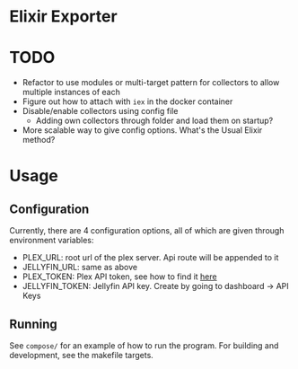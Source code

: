 # Elixir Exporter

# TODO
- Refactor to use modules or multi-target pattern for collectors to allow multiple instances of each
- Figure out how to attach with `iex` in the docker container
- Disable/enable collectors using config file
    - Adding own collectors through folder and load them on startup?
- More scalable way to give config options. What's the Usual Elixir method?

# Usage

## Configuration
Currently, there are 4 configuration options, all of which are given through environment variables:

- PLEX_URL: root url of the plex server. Api route will be appended to it
- JELLYFIN_URL: same as above
- PLEX_TOKEN: Plex API token, see how to find it [here](https://support.plex.tv/articles/204059436-finding-an-authentication-token-x-plex-token/)
- JELLYFIN_TOKEN: Jellyfin API key. Create by going to dashboard -> API Keys

## Running
See `compose/` for an example of how to run the program. For building and development, see the makefile targets.
